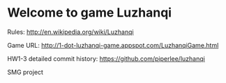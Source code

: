 Welcome to game Luzhanqi
========
Rules: http://en.wikipedia.org/wiki/Luzhanqi

Game URL: http://1-dot-luzhanqi-game.appspot.com/LuzhanqiGame.html

HW1-3 detailed commit history: https://github.com/piperlee/luzhanqi

SMG project

